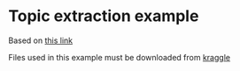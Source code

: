 # Topic extraction example

Based on [this link](https://towardsdatascience.com/topic-modeling-and-latent-dirichlet-allocation-in-python-9bf156893c24)

Files used in this example must be downloaded from [kraggle](https://www.kaggle.com/therohk/million-headlines/data)
